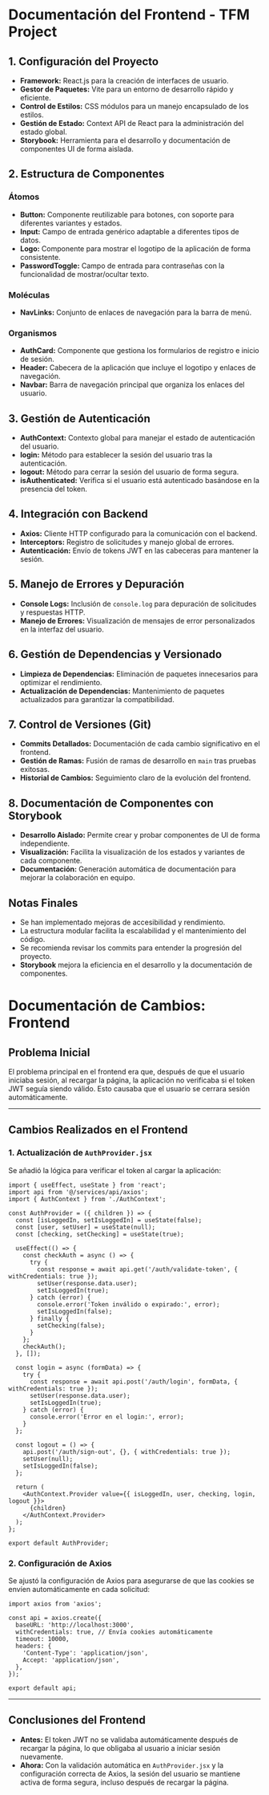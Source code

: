 # Documentación del Frontend - TFM Project

## 1. Configuración del Proyecto

- **Framework:** React.js para la creación de interfaces de usuario.
- **Gestor de Paquetes:** Vite para un entorno de desarrollo rápido y eficiente.
- **Control de Estilos:** CSS módulos para un manejo encapsulado de los estilos.
- **Gestión de Estado:** Context API de React para la administración del estado global.
- **Storybook:** Herramienta para el desarrollo y documentación de componentes UI de forma aislada.

## 2. Estructura de Componentes

### Átomos

- **Button:** Componente reutilizable para botones, con soporte para diferentes variantes y estados.
- **Input:** Campo de entrada genérico adaptable a diferentes tipos de datos.
- **Logo:** Componente para mostrar el logotipo de la aplicación de forma consistente.
- **PasswordToggle:** Campo de entrada para contraseñas con la funcionalidad de mostrar/ocultar texto.

### Moléculas

- **NavLinks:** Conjunto de enlaces de navegación para la barra de menú.

### Organismos

- **AuthCard:** Componente que gestiona los formularios de registro e inicio de sesión.
- **Header:** Cabecera de la aplicación que incluye el logotipo y enlaces de navegación.
- **Navbar:** Barra de navegación principal que organiza los enlaces del usuario.

## 3. Gestión de Autenticación

- **AuthContext:** Contexto global para manejar el estado de autenticación del usuario.
- **login:** Método para establecer la sesión del usuario tras la autenticación.
- **logout:** Método para cerrar la sesión del usuario de forma segura.
- **isAuthenticated:** Verifica si el usuario está autenticado basándose en la presencia del token.

## 4. Integración con Backend

- **Axios:** Cliente HTTP configurado para la comunicación con el backend.
- **Interceptors:** Registro de solicitudes y manejo global de errores.
- **Autenticación:** Envío de tokens JWT en las cabeceras para mantener la sesión.

## 5. Manejo de Errores y Depuración

- **Console Logs:** Inclusión de `console.log` para depuración de solicitudes y respuestas HTTP.
- **Manejo de Errores:** Visualización de mensajes de error personalizados en la interfaz del usuario.

## 6. Gestión de Dependencias y Versionado

- **Limpieza de Dependencias:** Eliminación de paquetes innecesarios para optimizar el rendimiento.
- **Actualización de Dependencias:** Mantenimiento de paquetes actualizados para garantizar la compatibilidad.

## 7. Control de Versiones (Git)

- **Commits Detallados:** Documentación de cada cambio significativo en el frontend.
- **Gestión de Ramas:** Fusión de ramas de desarrollo en `main` tras pruebas exitosas.
- **Historial de Cambios:** Seguimiento claro de la evolución del frontend.

## 8. Documentación de Componentes con Storybook

- **Desarrollo Aislado:** Permite crear y probar componentes de UI de forma independiente.
- **Visualización:** Facilita la visualización de los estados y variantes de cada componente.
- **Documentación:** Generación automática de documentación para mejorar la colaboración en equipo.

## Notas Finales

- Se han implementado mejoras de accesibilidad y rendimiento.
- La estructura modular facilita la escalabilidad y el mantenimiento del código.
- Se recomienda revisar los commits para entender la progresión del proyecto.
- **Storybook** mejora la eficiencia en el desarrollo y la documentación de componentes.


# Documentación de Cambios: Frontend

## Problema Inicial

El problema principal en el frontend era que, después de que el usuario iniciaba sesión, al recargar la página, la aplicación no verificaba si el token JWT seguía siendo válido. Esto causaba que el usuario se cerrara sesión automáticamente.

---

## Cambios Realizados en el Frontend

### 1. Actualización de `AuthProvider.jsx`

Se añadió la lógica para verificar el token al cargar la aplicación:

```
import { useEffect, useState } from 'react';
import api from '@/services/api/axios';
import { AuthContext } from './AuthContext';

const AuthProvider = ({ children }) => {
  const [isLoggedIn, setIsLoggedIn] = useState(false);
  const [user, setUser] = useState(null);
  const [checking, setChecking] = useState(true);

  useEffect(() => {
    const checkAuth = async () => {
      try {
        const response = await api.get('/auth/validate-token', { withCredentials: true });
        setUser(response.data.user);
        setIsLoggedIn(true);
      } catch (error) {
        console.error('Token inválido o expirado:', error);
        setIsLoggedIn(false);
      } finally {
        setChecking(false);
      }
    };
    checkAuth();
  }, []);

  const login = async (formData) => {
    try {
      const response = await api.post('/auth/login', formData, { withCredentials: true });
      setUser(response.data.user);
      setIsLoggedIn(true);
    } catch (error) {
      console.error('Error en el login:', error);
    }
  };

  const logout = () => {
    api.post('/auth/sign-out', {}, { withCredentials: true });
    setUser(null);
    setIsLoggedIn(false);
  };

  return (
    <AuthContext.Provider value={{ isLoggedIn, user, checking, login, logout }}>
      {children}
    </AuthContext.Provider>
  );
};

export default AuthProvider;
```

### 2. Configuración de Axios

Se ajustó la configuración de Axios para asegurarse de que las cookies se envíen automáticamente en cada solicitud:

```
import axios from 'axios';

const api = axios.create({
  baseURL: 'http://localhost:3000',
  withCredentials: true, // Envía cookies automáticamente
  timeout: 10000,
  headers: {
    'Content-Type': 'application/json',
    Accept: 'application/json',
  },
});

export default api;
```

---

## Conclusiones del Frontend

- **Antes:** El token JWT no se validaba automáticamente después de recargar la página, lo que obligaba al usuario a iniciar sesión nuevamente.
- **Ahora:** Con la validación automática en `AuthProvider.jsx` y la configuración correcta de Axios, la sesión del usuario se mantiene activa de forma segura, incluso después de recargar la página.

